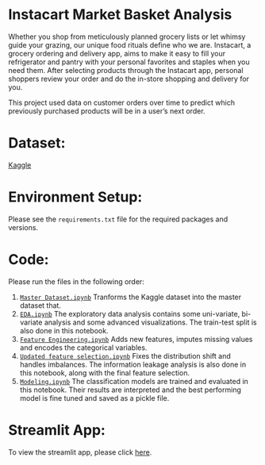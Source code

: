 # Instacart Market Basket Analysis

Whether you shop from meticulously planned grocery lists or let whimsy guide your grazing, our unique food rituals define who we are. Instacart, a grocery ordering and delivery app, aims to make it easy to fill your refrigerator and pantry with your personal favorites and staples when you need them. After selecting products through the Instacart app, personal shoppers review your order and do the in-store shopping and delivery for you.

This project used data on customer orders over time to predict which previously purchased products will be in a user’s next order.

# Dataset: 
[Kaggle](https://www.kaggle.com/c/instacart-market-basket-analysis/overview)

# Environment Setup:
Please see the `requirements.txt` file for the required packages and versions.

# Code:
Please run the files in the following order:

1. [`Master Dataset.ipynb`](https://github.com/McGill-MMA-EnterpriseAnalytics/Instacart-Market-Basket-Analysis/blob/97eff2766134c82d9b487b5096ca2028dde923a6/Master%20Dataset.ipynb)
Tranforms the Kaggle dataset into the master dataset that.
2. [`EDA.ipynb`](https://github.com/McGill-MMA-EnterpriseAnalytics/Instacart-Market-Basket-Analysis/blob/97eff2766134c82d9b487b5096ca2028dde923a6/EDA.ipynb)
The exploratory data analysis contains some uni-variate, bi-variate analysis and some advanced visualizations. The train-test split is also done in this notebook.
3. [`Feature Engineering.ipynb`](https://github.com/McGill-MMA-EnterpriseAnalytics/Instacart-Market-Basket-Analysis/blob/97eff2766134c82d9b487b5096ca2028dde923a6/Feature_Engineering.ipynb)
Adds new features, imputes missing values and encodes the categorical variables.
4. [`Updated feature selection.ipynb`](https://github.com/McGill-MMA-EnterpriseAnalytics/Instacart-Market-Basket-Analysis/blob/97eff2766134c82d9b487b5096ca2028dde923a6/Updated%20feature%20selection.ipynb)
Fixes the distribution shift and handles imbalances. The information leakage analysis is also done in this notebook, along with the final feature selection.
5. [`Modeling.ipynb`](https://github.com/McGill-MMA-EnterpriseAnalytics/Instacart-Market-Basket-Analysis/blob/97eff2766134c82d9b487b5096ca2028dde923a6/Modelling.ipynb)
The classification models are trained and evaluated in this notebook. Their results are interpreted and the best performing model is fine tuned and saved as a pickle file.
# Streamlit App:
To view the streamlit app, please click [here](https://predicting-appucts-reordered-by-customer-7852zyrzsf2axkrqwx8l8.streamlit.app/​).
